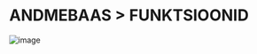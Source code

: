 # ANDMEBAAS > FUNKTSIOONID
![image](https://github.com/user-attachments/assets/8e9bef4f-4450-4e03-8a95-f19abd657127)
